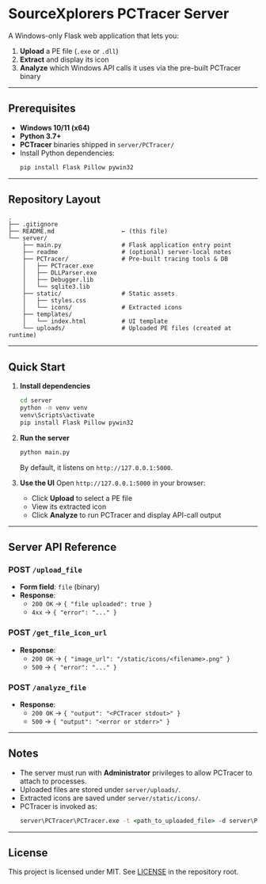 # SourceXplorers PCTracer Server

A Windows-only Flask web application that lets you:

1. **Upload** a PE file (`.exe` or `.dll`)
2. **Extract** and display its icon
3. **Analyze** which Windows API calls it uses via the pre-built PCTracer binary

---

## Prerequisites

- **Windows 10/11 (x64)**
- **Python 3.7+**
- **PCTracer** binaries shipped in `server/PCTracer/`
- Install Python dependencies:
  ```bat
  pip install Flask Pillow pywin32
  ```

---

## Repository Layout

```
.
├── .gitignore
├── README.md                   ← (this file)
└── server/
    ├── main.py                 # Flask application entry point
    ├── readme                  # (optional) server-local notes
    ├── PCTracer/               # Pre-built tracing tools & DB
    │   ├── PCTracer.exe
    │   ├── DLLParser.exe
    │   ├── Debugger.lib
    │   └── sqlite3.lib
    ├── static/                 # Static assets
    │   ├── styles.css
    │   └── icons/              # Extracted icons
    ├── templates/
    │   └── index.html          # UI template
    └── uploads/                # Uploaded PE files (created at runtime)
```

---

## Quick Start

1. **Install dependencies**
   ```bat
   cd server
   python -m venv venv
   venv\Scripts\activate
   pip install Flask Pillow pywin32
   ```

2. **Run the server**
   ```bat
   python main.py
   ```
   By default, it listens on `http://127.0.0.1:5000`.

3. **Use the UI**
   Open `http://127.0.0.1:5000` in your browser:
   - Click **Upload** to select a PE file
   - View its extracted icon
   - Click **Analyze** to run PCTracer and display API-call output

---

## Server API Reference

### POST `/upload_file`

- **Form field**: `file` (binary)
- **Response**:
  - `200 OK` → `{ "file uploaded": true }`
  - `4xx` → `{ "error": "..." }`

### POST `/get_file_icon_url`

- **Response**:
  - `200 OK` → `{ "image_url": "/static/icons/<filename>.png" }`
  - `500` → `{ "error": "..." }`

### POST `/analyze_file`

- **Response**:
  - `200 OK` → `{ "output": "<PCTracer stdout>" }`
  - `500` → `{ "output": "<error or stderr>" }`

---

## Notes

- The server must run with **Administrator** privileges to allow PCTracer to attach to processes.
- Uploaded files are stored under `server/uploads/`.
- Extracted icons are saved under `server/static/icons/`.
- PCTracer is invoked as:
  ```bat
  server\PCTracer\PCTracer.exe -t <path_to_uploaded_file> -d server\PCTracer\DLL.db -l 2
  ```

---

## License

This project is licensed under MIT. See [LICENSE](LICENSE) in the repository root.
